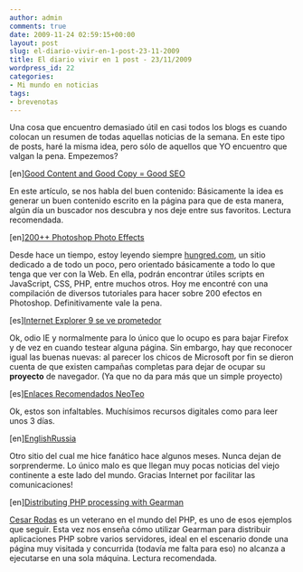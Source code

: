 ```yaml
---
author: admin
comments: true
date: 2009-11-24 02:59:15+00:00
layout: post
slug: el-diario-vivir-en-1-post-23-11-2009
title: El diario vivir en 1 post - 23/11/2009
wordpress_id: 22
categories:
- Mi mundo en noticias
tags:
- brevenotas
---
```


Una cosa que encuentro demasiado útil en casi todos los blogs es cuando colocan un resumen de todas aquellas noticias de la semana. En este tipo de posts, haré la misma idea, pero sólo de aquellos que YO encuentro que valgan la pena. Empezemos?
<!-- more -->


[en][Good Content and Good Copy = Good SEO](http://www.addme.com/newsletters/good-content-good-copy-good-seo.htm)



En este artículo, se nos habla del buen contenido: Básicamente la idea es generar un buen contenido escrito en la página para que de esta manera, algún día un buscador nos descubra y nos deje entre sus favoritos. Lectura recomendada.


[en][200++ Photoshop Photo Effects](http://hungred.com/useful-information/photoshop-photo-effects/)



Desde hace un tiempo, estoy leyendo siempre [hungred.com](http://hungred.com/), un sitio dedicado a de todo un poco, pero orientado básicamente a todo lo que tenga que ver con la Web. En ella, podrán encontrar útiles scripts en JavaScript, CSS, PHP, entre muchos otros. Hoy me encontré con una compilación de diversos tutoriales para hacer sobre 200 efectos en Photoshop. Definitivamente vale la pena.


[es][Internet Explorer 9 se ve prometedor](http://www.chw.net/2009/11/internet-explorer-9-se-ve-prometedor/)


Ok, odio IE y normalmente para lo único que lo ocupo es para bajar Firefox y de vez en cuando testear alguna página. Sin embargo, hay que reconocer igual las buenas nuevas: al parecer los chicos de Microsoft por fin se dieron cuenta de que existen campañas completas para dejar de ocupar su **proyecto** de navegador. (Ya que no da para más que un simple proyecto)


[es][Enlaces Recomendados NeoTeo](http://www.neoteo.com/enlaces-recomendados-de-la-semana-n-26.neo)


Ok, estos son infaltables. Muchísimos recursos digitales como para leer unos 3 días. 


[en][EnglishRussia](http://englishrussia.com/?p=6471)


Otro sitio del cual me hice fanático hace algunos meses. Nunca dejan de sorprenderme. Lo único malo es que llegan muy pocas noticias del viejo continente a este lado del mundo. Gracias Internet por facilitar las comunicaciones!


[en][Distributing PHP processing with Gearman](http://www.phpclasses.org/blog/post/108-Distributing-PHP-processing-with-Gearman.html)


[Cesar Rodas](http://cesarodas.com/) es un veterano en el mundo del PHP, es uno de esos ejemplos que seguir. Esta vez nos enseña cómo utilizar Gearman para distribuir aplicaciones PHP sobre varios servidores, ideal en el escenario donde una página muy visitada y concurrida (todavía me falta para eso) no alcanza a ejecutarse en una sola máquina. Lectura recomendada. 
